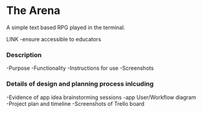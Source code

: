 # The Arena

A simple text based RPG played in the terminal.

LINK
-ensure accessible to educators

### Description
-Purpose
-Functionality
-Instructions for use
-Screenshots

### Details of design and planning process inlcuding
-Evidence of app idea brainstorming sessions
-app User/Workflow diagram
-Project plan and timeline
-Screenshots of Trello board
